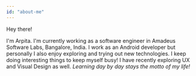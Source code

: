 ```yaml
---
id: "about-me"
---
```


Hey there!

I'm Arpita. I'm currently working as a software engineer in Amadeus Software Labs, Bangalore, India. I work as an Android developer but personally I also enjoy exploring and trying out new technologies. I keep doing interesting things to keep myself busy! I have recently exploring UX and Visual Design as well. *Learning day by day stays the motto of my life!*

